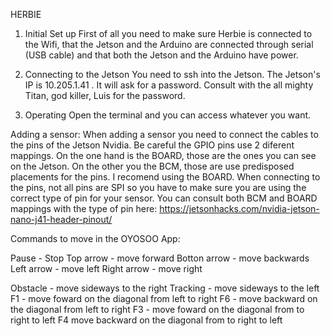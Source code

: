 HERBIE
1. Initial Set up
   First of all you need to make sure Herbie is connected to the Wifi, that the Jetson and the Arduino are connected through serial (USB cable) and that both the Jetson and the Arduino have power.

2. Connecting to the Jetson
  You need to ssh into the Jetson. The Jetson's IP is 10.205.1.41 . It will ask for a password. Consult with the all mighty Titan, god killer, Luis for the password.

3. Operating
   Open the terminal and you can access whatever you want. 


Adding a sensor: 
When adding a sensor you need to connect the cables to the pins of the Jetson Nvidia. Be careful the GPIO pins use 2 diferent mappings. On the one hand is the BOARD, those are the ones you can see on the Jetson. On the other you the BCM, those are use predisposed placements for the pins. I recomend using the BOARD. 
When connecting to the pins, not all pins are SPI so you have to make sure you are using the correct type of pin for your sensor. 
You can consult both BCM and BOARD mappings with the type of pin here: https://jetsonhacks.com/nvidia-jetson-nano-j41-header-pinout/ 















Commands to move in the OYOSOO App: 

Pause - Stop 
Top arrow - move forward 
Botton arrow - move backwards 
Left arrow - move left 
Right arrow - move right 


Obstacle - move sideways to the right 
Tracking -  move sideways to the left
F1 - move foward on the diagonal from left to right 
F6 - move backward on the diagonal from left to right 
F3 - move foward on the diagonal from to right to left 
F4 move backward on the diagonal from to right to left 
